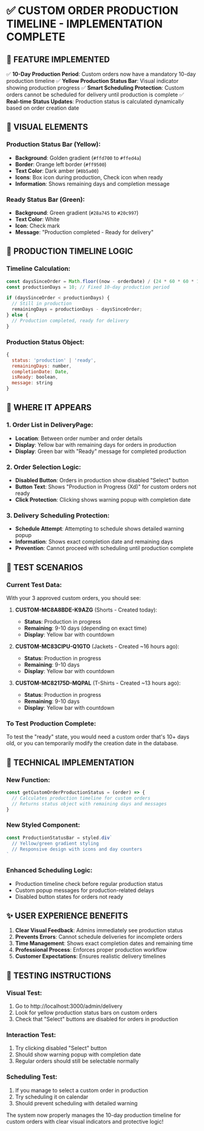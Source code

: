 # ✅ CUSTOM ORDER PRODUCTION TIMELINE - IMPLEMENTATION COMPLETE

## 🎯 FEATURE IMPLEMENTED

✅ **10-Day Production Period**: Custom orders now have a mandatory 10-day production timeline
✅ **Yellow Production Status Bar**: Visual indicator showing production progress
✅ **Smart Scheduling Protection**: Custom orders cannot be scheduled for delivery until production is complete
✅ **Real-time Status Updates**: Production status is calculated dynamically based on order creation date

## 🎨 VISUAL ELEMENTS

### Production Status Bar (Yellow):
- **Background**: Golden gradient (`#ffd700` to `#ffed4a`)
- **Border**: Orange left border (`#ff9500`)
- **Text Color**: Dark amber (`#8b5a00`) 
- **Icons**: Box icon during production, Check icon when ready
- **Information**: Shows remaining days and completion message

### Ready Status Bar (Green):
- **Background**: Green gradient (`#28a745` to `#20c997`)
- **Text Color**: White
- **Icon**: Check mark
- **Message**: "Production completed - Ready for delivery"

## 📅 PRODUCTION TIMELINE LOGIC

### Timeline Calculation:
```javascript
const daysSinceOrder = Math.floor((now - orderDate) / (24 * 60 * 60 * 1000));
const productionDays = 10; // Fixed 10-day production period

if (daysSinceOrder < productionDays) {
  // Still in production
  remainingDays = productionDays - daysSinceOrder;
} else {
  // Production completed, ready for delivery
}
```

### Production Status Object:
```javascript
{
  status: 'production' | 'ready',
  remainingDays: number,
  completionDate: Date,
  isReady: boolean,
  message: string
}
```

## 📍 WHERE IT APPEARS

### 1. Order List in DeliveryPage:
- **Location**: Between order number and order details
- **Display**: Yellow bar with remaining days for orders in production
- **Display**: Green bar with "Ready" message for completed production

### 2. Order Selection Logic:
- **Disabled Button**: Orders in production show disabled "Select" button
- **Button Text**: Shows "Production in Progress (Xd)" for custom orders not ready
- **Click Protection**: Clicking shows warning popup with completion date

### 3. Delivery Scheduling Protection:
- **Schedule Attempt**: Attempting to schedule shows detailed warning popup
- **Information**: Shows exact completion date and remaining days
- **Prevention**: Cannot proceed with scheduling until production complete

## 🧪 TEST SCENARIOS

### Current Test Data:
With your 3 approved custom orders, you should see:

1. **CUSTOM-MC8A8BDE-K9AZG** (Shorts - Created today):
   - **Status**: Production in progress
   - **Remaining**: 9-10 days (depending on exact time)
   - **Display**: Yellow bar with countdown

2. **CUSTOM-MC83CIPU-Q1GTO** (Jackets - Created ~16 hours ago):
   - **Status**: Production in progress  
   - **Remaining**: 9-10 days
   - **Display**: Yellow bar with countdown

3. **CUSTOM-MC82175D-MQPAL** (T-Shirts - Created ~13 hours ago):
   - **Status**: Production in progress
   - **Remaining**: 9-10 days  
   - **Display**: Yellow bar with countdown

### To Test Production Complete:
To test the "ready" state, you would need a custom order that's 10+ days old, or you can temporarily modify the creation date in the database.

## 🔧 TECHNICAL IMPLEMENTATION

### New Function:
```javascript
const getCustomOrderProductionStatus = (order) => {
  // Calculates production timeline for custom orders
  // Returns status object with remaining days and messages
}
```

### New Styled Component:
```javascript
const ProductionStatusBar = styled.div`
  // Yellow/green gradient styling
  // Responsive design with icons and day counters
`
```

### Enhanced Scheduling Logic:
- Production timeline check before regular production status
- Custom popup messages for production-related delays
- Disabled button states for orders not ready

## ✨ USER EXPERIENCE BENEFITS

1. **Clear Visual Feedback**: Admins immediately see production status
2. **Prevents Errors**: Cannot schedule deliveries for incomplete orders
3. **Time Management**: Shows exact completion dates and remaining time
4. **Professional Process**: Enforces proper production workflow
5. **Customer Expectations**: Ensures realistic delivery timelines

## 🎯 TESTING INSTRUCTIONS

### Visual Test:
1. Go to http://localhost:3000/admin/delivery
2. Look for yellow production status bars on custom orders
3. Check that "Select" buttons are disabled for orders in production

### Interaction Test:
1. Try clicking disabled "Select" button
2. Should show warning popup with completion date
3. Regular orders should still be selectable normally

### Scheduling Test:
1. If you manage to select a custom order in production
2. Try scheduling it on calendar
3. Should prevent scheduling with detailed warning

The system now properly manages the 10-day production timeline for custom orders with clear visual indicators and protective logic!

